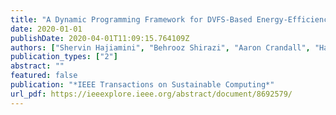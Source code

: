 ```yaml
---
title: "A Dynamic Programming Framework for DVFS-Based Energy-Efficiency in Multicore Systems"
date: 2020-01-01
publishDate: 2020-04-01T11:09:15.764109Z
authors: ["Shervin Hajiamini", "Behrooz Shirazi", "Aaron Crandall", "Hassan Ghasemzadeh"]
publication_types: ["2"]
abstract: ""
featured: false
publication: "*IEEE Transactions on Sustainable Computing*"
url_pdf: https://ieeexplore.ieee.org/abstract/document/8692579/
---
```

